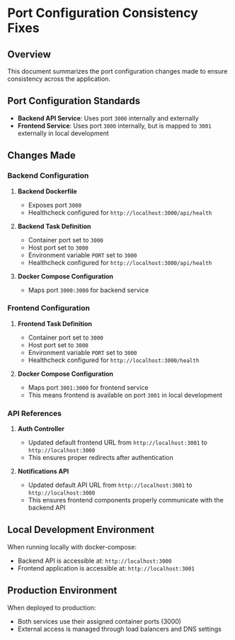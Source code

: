 # Port Configuration Consistency Fixes

## Overview

This document summarizes the port configuration changes made to ensure consistency across the application. 

## Port Configuration Standards

- **Backend API Service**: Uses port `3000` internally and externally
- **Frontend Service**: Uses port `3000` internally, but is mapped to `3001` externally in local development

## Changes Made

### Backend Configuration

1. **Backend Dockerfile**
   - Exposes port `3000`
   - Healthcheck configured for `http://localhost:3000/api/health`

2. **Backend Task Definition**
   - Container port set to `3000`
   - Host port set to `3000`
   - Environment variable `PORT` set to `3000`
   - Healthcheck configured for `http://localhost:3000/api/health`

3. **Docker Compose Configuration**
   - Maps port `3000:3000` for backend service 

### Frontend Configuration

1. **Frontend Task Definition**
   - Container port set to `3000`
   - Host port set to `3000`
   - Environment variable `PORT` set to `3000`
   - Healthcheck configured for `http://localhost:3000/health`

2. **Docker Compose Configuration**
   - Maps port `3001:3000` for frontend service 
   - This means frontend is available on port `3001` in local development

### API References

1. **Auth Controller**
   - Updated default frontend URL from `http://localhost:3001` to `http://localhost:3000`
   - This ensures proper redirects after authentication

2. **Notifications API**
   - Updated default API URL from `http://localhost:3001` to `http://localhost:3000`
   - This ensures frontend components properly communicate with the backend API

## Local Development Environment

When running locally with docker-compose:
- Backend API is accessible at: `http://localhost:3000`
- Frontend application is accessible at: `http://localhost:3001`

## Production Environment

When deployed to production:
- Both services use their assigned container ports (3000)
- External access is managed through load balancers and DNS settings